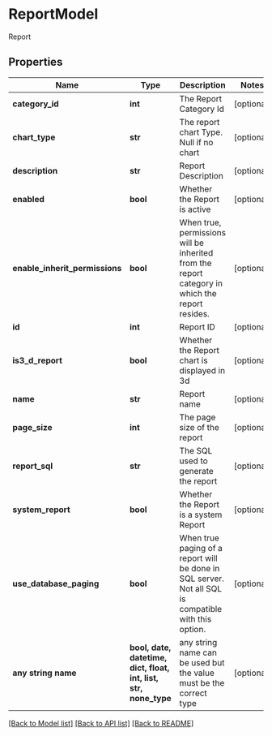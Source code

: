 # ReportModel

Report

## Properties
Name | Type | Description | Notes
------------ | ------------- | ------------- | -------------
**category_id** | **int** | The Report Category Id | [optional] 
**chart_type** | **str** | The report chart Type.  Null if no chart | [optional] 
**description** | **str** | Report Description | [optional] 
**enabled** | **bool** | Whether the Report is active | [optional] 
**enable_inherit_permissions** | **bool** | When true, permissions will be inherited from the report category in which the report resides. | [optional] 
**id** | **int** | Report ID | [optional] 
**is3_d_report** | **bool** | Whether the Report chart is displayed in 3d | [optional] 
**name** | **str** | Report name | [optional] 
**page_size** | **int** | The page size of the report | [optional] 
**report_sql** | **str** | The SQL used to generate the report | [optional] 
**system_report** | **bool** | Whether the Report is a system Report | [optional] 
**use_database_paging** | **bool** | When true paging of a report will be done in SQL server.  Not all SQL is compatible with this option. | [optional] 
**any string name** | **bool, date, datetime, dict, float, int, list, str, none_type** | any string name can be used but the value must be the correct type | [optional]

[[Back to Model list]](../README.md#documentation-for-models) [[Back to API list]](../README.md#documentation-for-api-endpoints) [[Back to README]](../README.md)


